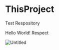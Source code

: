 # ThisProject
Test Respository

Hello World! Respect

![Untitled](https://user-images.githubusercontent.com/18691511/111100317-73349280-8582-11eb-806d-d640c2c8d225.gif)
